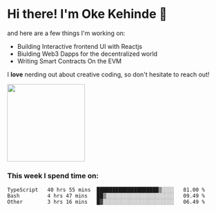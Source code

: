 # Hi there! I'm Oke Kehinde :cowboy_hat_face:

and here are a few things I'm working on:

- Building Interactive frontend UI with Reactjs
- Biulding Web3 Dapps for the decentralized world
- Writing Smart Contracts On the EVM

I **love** nerding out about creative coding, so don't hesitate to reach out!


<img height="180em" src="https://github-readme-stats.vercel.app/api?username=okeken&show_icons=true&hide_border=true&&count_private=true&include_all_commits=true" />

### This week I spend time on:

<!--START_SECTION:waka-->

```text
TypeScript   40 hrs 55 mins  ████████████████████▒░░░░   81.00 %
Bash         4 hrs 47 mins   ██▒░░░░░░░░░░░░░░░░░░░░░░   09.49 %
Other        3 hrs 16 mins   █▓░░░░░░░░░░░░░░░░░░░░░░░   06.49 %
```

<!--END_SECTION:waka-->
